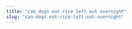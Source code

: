 ```yaml
---
title: "can dogs eat rice left out overnight"
slug: "can-dogs-eat-rice-left-out-overnight"
---
```


